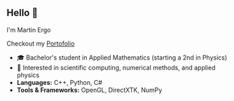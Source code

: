 ## Hello 👋
I'm Martin Ergo

Checkout my [Portofolio](fyx0x.github.io/portfolio)

- 🎓 Bachelor's student in Applied Mathematics (starting a 2nd in Physics)  
- 🔬 Interested in scientific computing, numerical methods, and applied physics
- **Languages:** C++, Python, C#
- **Tools & Frameworks:** OpenGL, DirectXTK, NumPy   
